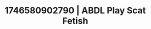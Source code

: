 ---
categories:
- Erotic adventure
- AI-generated
- Sensual teasing
- BookTok after dark
- Dirty whispers
- ASMR
- Cosplay
- Eclectic erotica
image: /assets/images/1746580902790.jpg
layout: post
seo:
  description: Featured content with high-quality Scat Fetish, ABDL Play. HD images
    available.
  keywords: Scat Fetish, ABDL Play
  og_image: /assets/images/1746580902790.jpg
  schema_type: VisualArtwork
tags:
- '#1746580902790'
- ABDL Play
- Scat Fetish
title: 1746580902790 | ABDL Play Scat Fetish
---